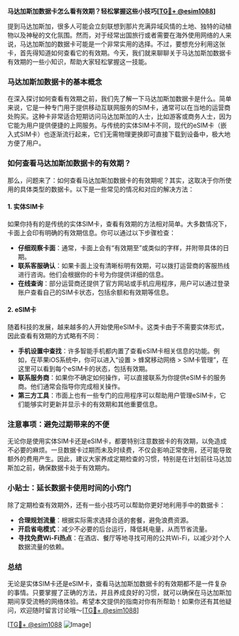 **马达加斯加数据卡怎么看有效期？轻松掌握这些小技巧[[TG💪+ @esim1088](https://t.me/s/esim1088)]**

提到马达加斯加，很多人可能会立刻联想到那片充满异域风情的土地、独特的动植物以及神秘的文化氛围。然而，对于经常出国旅行或者需要在海外使用网络的人来说，马达加斯加的数据卡可能是一个非常实用的选择。不过，要想充分利用这张卡，首先得知道如何查看它的有效期。今天，我们就来聊聊关于马达加斯加数据卡有效期的一些小知识，帮助大家轻松掌握这一技能。

### 马达加斯加数据卡的基本概念

在深入探讨如何查看有效期之前，我们先了解一下马达加斯加数据卡是什么。简单来说，它是一种专门用于提供移动互联网服务的SIM卡，通常可以在当地的运营商处购买。这种卡非常适合短期访问马达加斯加的人士，比如游客或商务人士，因为它能为用户提供便捷的上网服务。与传统的实体SIM卡不同，现代的eSIM卡（嵌入式SIM卡）也逐渐流行起来，它们无需物理更换即可直接下载到设备中，极大地方便了用户。

### 如何查看马达加斯加数据卡的有效期？

那么，问题来了：如何查看马达加斯加数据卡的有效期呢？其实，这取决于你所使用的具体类型的数据卡。以下是一些常见的情况和对应的解决方法：

#### 1. 实体SIM卡
如果你持有的是传统的实体SIM卡，查看有效期的方法相对简单。大多数情况下，卡面上会印有明确的有效期信息。你可以通过以下步骤检查：
- **仔细观察卡面**：通常，卡面上会有“有效期至”或类似的字样，并附带具体的日期。
- **联系客服确认**：如果卡面上没有清晰标明有效期，可以拨打运营商的客服热线进行咨询。他们会根据你的卡号为你提供详细的信息。
- **在线查询**：部分运营商还提供了官方网站或手机应用程序，用户可以通过登录账户查看自己的SIM卡状态，包括余额和有效期等信息。

#### 2. eSIM卡
随着科技的发展，越来越多的人开始使用eSIM卡。这类卡由于不需要实体形式，因此查看有效期的方式略有不同：
- **手机设置中查找**：许多智能手机都内置了查看eSIM卡相关信息的功能。例如，在苹果iOS系统中，你可以进入“设置 > 蜂窝移动网络 > SIM卡管理”，在这里可以看到每个eSIM卡的状态，包括有效期。
- **联系服务商**：如果你不确定如何操作，可以直接联系为你提供eSIM卡的服务商。他们通常会指导你完成相关操作。
- **第三方工具**：市面上也有一些专门的应用程序可以帮助用户管理eSIM卡，它们能够实时更新并显示卡的有效期和其他重要信息。

### 注意事项：避免过期带来的不便

无论你是使用实体SIM卡还是eSIM卡，都要特别注意数据卡的有效期，以免造成不必要的麻烦。一旦数据卡过期而未及时续费，不仅会影响正常使用，还可能导致额外的费用产生。因此，建议大家养成定期检查的习惯，特别是在计划前往马达加斯加之前，确保数据卡处于有效期内。

### 小贴士：延长数据卡使用时间的小窍门

除了定期检查有效期外，还有一些小技巧可以帮助你更好地利用手中的数据卡：
- **合理规划流量**：根据实际需求选择合适的套餐，避免浪费资源。
- **开启省电模式**：减少不必要的后台运行，降低耗电量，从而节省流量。
- **寻找免费Wi-Fi热点**：在酒店、餐厅等地寻找可用的公共Wi-Fi，以减少对个人数据流量的依赖。

### 总结

无论是实体SIM卡还是eSIM卡，查看马达加斯加数据卡的有效期都不是一件复杂的事情。只要掌握了正确的方法，并且养成良好的习惯，就可以确保在马达加斯加期间享受流畅的网络体验。希望本文提供的指南对你有所帮助！如果你还有其他疑问，欢迎随时留言讨论哦～[[TG💪+ @esim1088](https://t.me/s/esim1088)]

[[TG💪+ @esim1088](https://t.me/s/esim1088) ![Image](https://i.postimg.cc/4NQfJmqS/Snipaste-2025-05-13-00-14-12.png)]
